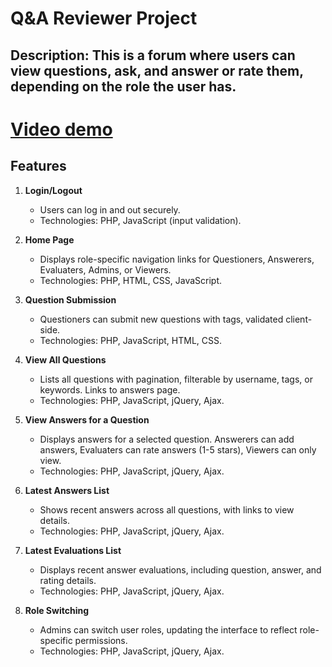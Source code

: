 # Q&A Reviewer Project

## Description: This is a forum where users can view questions, ask, and answer or rate them, depending on the role the user has.

# [Video demo](https://www.youtube.com/watch?v=Wn8xShLlGbk)

## Features

1. **Login/Logout**

   - Users can log in and out securely.
   - Technologies: PHP, JavaScript (input validation).

2. **Home Page**

   - Displays role-specific navigation links for Questioners, Answerers, Evaluaters, Admins, or Viewers.
   - Technologies: PHP, HTML, CSS, JavaScript.

3. **Question Submission**

   - Questioners can submit new questions with tags, validated client-side.
   - Technologies: PHP, JavaScript, HTML, CSS.

4. **View All Questions**

   - Lists all questions with pagination, filterable by username, tags, or keywords. Links to answers page.
   - Technologies: PHP, JavaScript, jQuery, Ajax.

5. **View Answers for a Question**

   - Displays answers for a selected question. Answerers can add answers, Evaluaters can rate answers (1-5 stars), Viewers can only view.
   - Technologies: PHP, JavaScript, jQuery, Ajax.

6. **Latest Answers List**

   - Shows recent answers across all questions, with links to view details.
   - Technologies: PHP, JavaScript, jQuery, Ajax.

7. **Latest Evaluations List**

   - Displays recent answer evaluations, including question, answer, and rating details.
   - Technologies: PHP, JavaScript, jQuery, Ajax.

8. **Role Switching**
   - Admins can switch user roles, updating the interface to reflect role-specific permissions.
   - Technologies: PHP, JavaScript, jQuery, Ajax.


